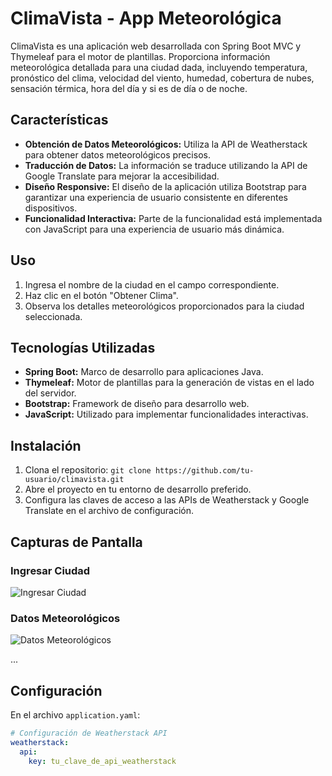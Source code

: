# ClimaVista - App Meteorológica

ClimaVista es una aplicación web desarrollada con Spring Boot MVC y Thymeleaf para el motor de plantillas. Proporciona información meteorológica detallada para una ciudad dada, incluyendo temperatura, pronóstico del clima, velocidad del viento, humedad, cobertura de nubes, sensación térmica, hora del día y si es de día o de noche.

## Características

- **Obtención de Datos Meteorológicos:** Utiliza la API de Weatherstack para obtener datos meteorológicos precisos.
- **Traducción de Datos:** La información se traduce utilizando la API de Google Translate para mejorar la accesibilidad.
- **Diseño Responsive:** El diseño de la aplicación utiliza Bootstrap para garantizar una experiencia de usuario consistente en diferentes dispositivos.
- **Funcionalidad Interactiva:** Parte de la funcionalidad está implementada con JavaScript para una experiencia de usuario más dinámica.

## Uso

1. Ingresa el nombre de la ciudad en el campo correspondiente.
2. Haz clic en el botón "Obtener Clima".
3. Observa los detalles meteorológicos proporcionados para la ciudad seleccionada.

## Tecnologías Utilizadas

- **Spring Boot:** Marco de desarrollo para aplicaciones Java.
- **Thymeleaf:** Motor de plantillas para la generación de vistas en el lado del servidor.
- **Bootstrap:** Framework de diseño para desarrollo web.
- **JavaScript:** Utilizado para implementar funcionalidades interactivas.

## Instalación

1. Clona el repositorio: `git clone https://github.com/tu-usuario/climavista.git`
2. Abre el proyecto en tu entorno de desarrollo preferido.
3. Configura las claves de acceso a las APIs de Weatherstack y Google Translate en el archivo de configuración.

## Capturas de Pantalla

### Ingresar Ciudad
![Ingresar Ciudad](/ruta-a-tu-imagenes/ingresar_ciudad.png)

### Datos Meteorológicos
![Datos Meteorológicos](/ruta-a-tu-imagenes/datos_meteorologicos.png)


...


## Configuración

En el archivo `application.yaml`:

```yaml
# Configuración de Weatherstack API
weatherstack:
  api:
    key: tu_clave_de_api_weatherstack

